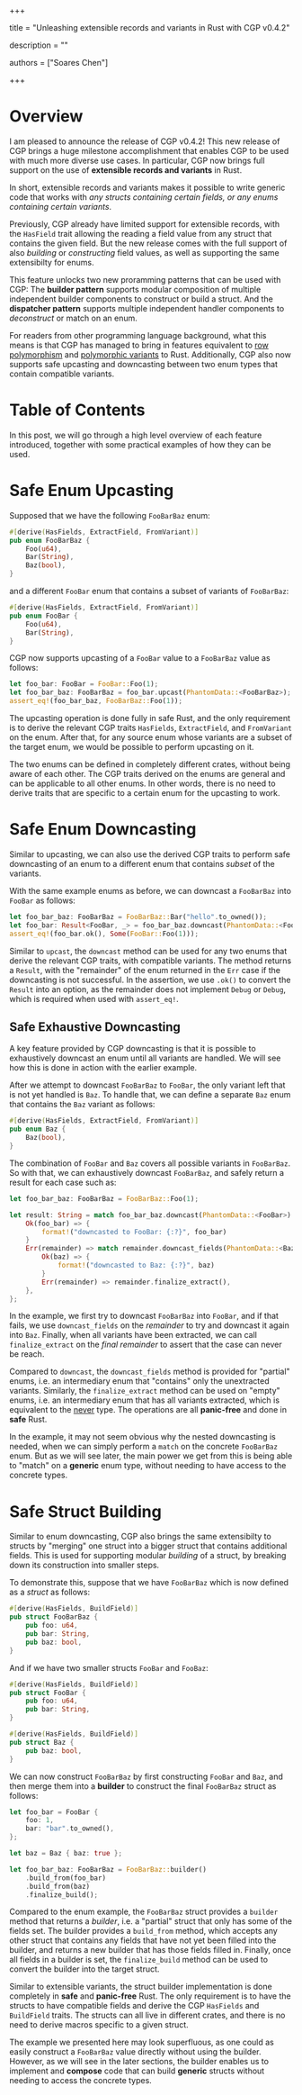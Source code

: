 +++

title = "Unleashing extensible records and variants in Rust with CGP v0.4.2"

description = ""

authors = ["Soares Chen"]

+++

# Overview

I am pleased to announce the release of CGP v0.4.2! This new release of CGP brings a huge milestone accomplishment that enables CGP to be used with much more diverse use cases. In particular, CGP now brings full support on the use of **extensible records and variants** in Rust.

In short, extensible records and variants makes it possible to write generic code that works with _any structs containing certain fields, or any enums containing certain variants_.

Previously, CGP already have limited support for extensible records, with the `HasField` trait allowing the reading a field value from any struct that contains the given field. But the new release comes with the full support of also _building_ or _constructing_ field values, as well as supporting the same extensibilty for enums.

This feature unlocks two new proramming patterns that can be used with CGP: The **builder pattern** supports modular composition of multiple independent builder components to construct or build a struct. And the **dispatcher pattern** supports multiple independent handler components to _deconstruct_ or match on an enum.

For readers from other programming language background, what this means is that CGP has managed to bring in features equivalent to [row polymorphism](https://book.purescript.org/chapter4.html) and [polymorphic variants](https://ocaml.org/manual/5.1/polyvariant.html) to Rust. Additionally, CGP also now supports safe upcasting and downcasting between two enum types that contain compatible variants.

# Table of Contents

In this post, we will go through a high level overview of each feature introduced, together with some practical examples of how they can be used.

# Safe Enum Upcasting

Supposed that we have the following `FooBarBaz` enum:

```rust
#[derive(HasFields, ExtractField, FromVariant)]
pub enum FooBarBaz {
    Foo(u64),
    Bar(String),
    Baz(bool),
}
```

and a different `FooBar` enum that contains a subset of variants of `FooBarBaz`:

```rust
#[derive(HasFields, ExtractField, FromVariant)]
pub enum FooBar {
    Foo(u64),
    Bar(String),
}
```

CGP now supports upcasting of a `FooBar` value to a `FooBarBaz` value as follows:

```rust
let foo_bar: FooBar = FooBar::Foo(1);
let foo_bar_baz: FooBarBaz = foo_bar.upcast(PhantomData::<FooBarBaz>);
assert_eq!(foo_bar_baz, FooBarBaz::Foo(1));
```

The upcasting operation is done fully in safe Rust, and the only requirement is to derive the relevant CGP traits `HasFields`, `ExtractField`, and `FromVariant` on the enum. After that, for any source enum whose variants are a subset of the target enum, we would be possible to perform upcasting on it.

The two enums can be defined in completely different crates, without being aware of each other. The CGP traits derived on the enums are general and can be applicable to all other enums. In other words, there is no need to derive traits that are specific to a certain enum for the upcasting to work.

# Safe Enum Downcasting

Similar to upcasting, we can also use the derived CGP traits to perform safe downcasting of an enum to a different enum that contains _subset_ of the variants.

With the same example enums as before, we can downcast a `FooBarBaz` into `FooBar` as follows:

```rust
let foo_bar_baz: FooBarBaz = FooBarBaz::Bar("hello".to_owned());
let foo_bar: Result<FooBar, _> = foo_bar_baz.downcast(PhantomData::<FooBar>);
assert_eq!(foo_bar.ok(), Some(FooBar::Foo(1)));
```

Similar to `upcast`, the `downcast` method can be used for any two enums that derive the relevant CGP traits, with compatible variants. The method returns a `Result`, with the "remainder" of the enum returned in the `Err` case if the downcasting is not successful. In the assertion, we use `.ok()` to convert the `Result` into an option, as the remainder does not implement `Debug` or `Debug`, which is required when used with `assert_eq!`.

## Safe Exhaustive Downcasting

A key feature provided by CGP downcasting is that it is possible to exhaustively downcast an enum until all variants are handled. We will see how this is done in action with the earlier example.

After we attempt to downcast `FooBarBaz` to `FooBar`, the only variant left that is not yet handled is `Baz`. To handle that, we can define a separate `Baz` enum that contains the `Baz` variant as follows:

```rust
#[derive(HasFields, ExtractField, FromVariant)]
pub enum Baz {
    Baz(bool),
}
```

The combination of `FooBar` and `Baz` covers all possible variants in `FooBarBaz`. So with that, we can exhaustively downcast `FooBarBaz`, and safely return a result for each case such as:

```rust
let foo_bar_baz: FooBarBaz = FooBarBaz::Foo(1);

let result: String = match foo_bar_baz.downcast(PhantomData::<FooBar>) {
    Ok(foo_bar) => {
        format!("downcasted to FooBar: {:?}", foo_bar)
    }
    Err(remainder) => match remainder.downcast_fields(PhantomData::<Baz>) {
        Ok(baz) => {
            format!("downcasted to Baz: {:?}", baz)
        }
        Err(remainder) => remainder.finalize_extract(),
    },
};
```

In the example, we first try to downcast `FooBarBaz` into `FooBar`, and if that fails, we use `downcast_fields` on the _remainder_ to try and downcast it again into `Baz`. Finally, when all variants have been extracted, we can call `finalize_extract` on the _final remainder_ to assert that the case can never be reach.

Compared to `downcast`, the `downcast_fields` method is provided for "partial" enums, i.e. an intermediary enum that "contains" only the unextracted variants. Similarly, the `finalize_extract` method can be used on "empty" enums, i.e. an intermediary enum that has all variants extracted, which is equivalent to the [never](https://doc.rust-lang.org/reference/types/never.html) type. The operations are all **panic-free** and done in **safe** Rust.

In the example, it may not seem obvious why the nested downcasting is needed, when we can simply perform a `match` on the concrete `FooBarBaz` enum. But as we will see later, the main power we get from this is being able to "match" on a **generic** enum type, without needing to have access to the concrete types.

# Safe Struct Building

Similar to enum downcasting, CGP also brings the same extensibilty to structs by "merging" one struct into a bigger struct that contains additional fields. This is used for supporting modular _building_ of a struct, by breaking down its construction into smaller steps.

To demonstrate this, suppose that we have `FooBarBaz` which is now defined as a _struct_ as follows:

```rust
#[derive(HasFields, BuildField)]
pub struct FooBarBaz {
    pub foo: u64,
    pub bar: String,
    pub baz: bool,
}
```

And if we have two smaller structs `FooBar` and `FooBaz`:

```rust
#[derive(HasFields, BuildField)]
pub struct FooBar {
    pub foo: u64,
    pub bar: String,
}

#[derive(HasFields, BuildField)]
pub struct Baz {
    pub baz: bool,
}
```

We can now construct `FooBarBaz` by first constructing `FooBar` and `Baz`, and then merge them into a **builder** to construct the final `FooBarBaz` struct as follows:

```rust
let foo_bar = FooBar {
    foo: 1,
    bar: "bar".to_owned(),
};

let baz = Baz { baz: true };

let foo_bar_baz: FooBarBaz = FooBarBaz::builder()
    .build_from(foo_bar)
    .build_from(baz)
    .finalize_build();
```

Compared to the enum example, the `FooBarBaz` struct provides a `builder` method that returns a _builder_, i.e. a "partial" struct that only has some of the fields set. The builder provides a `build_from` method, which accepts any other struct that contains any fields that have not yet been filled into the builder, and returns a new builder that has those fields filled in. Finally, once all fields in a builder is set, the `finalize_build` method can be used to convert the builder into the target struct.

Similar to extensible variants, the struct builder implementation is done completely in **safe** and **panic-free** Rust. The only requirement is to have the structs to have compatible fields and derive the CGP `HasFields` and `BuildField` traits. The structs can all live in different crates, and there is no need to derive macros specific to a given struct.

The example we presented here may look superfluous, as one could as easily construct a `FooBarBaz` value directly without using the builder. However, as we will see in the later sections, the builder enables us to implement and **compose** code that can build **generic** structs without needing to access the concrete types.
